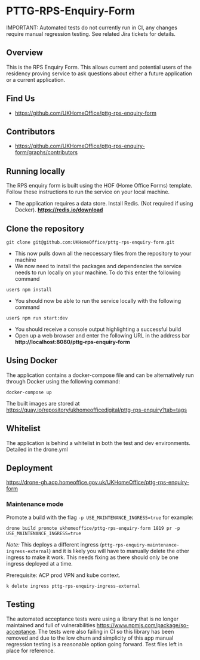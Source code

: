 # PTTG-RPS-Enquiry-Form 

IMPORTANT: Automated tests do not currently run in CI, any changes require manual regression testing. See related Jira tickets for details.

## Overview
This is the RPS Enquiry Form. This allows current and potential users of the residency proving service to ask questions about either a future application or a current application.

## Find Us
* https://github.com/UKHomeOffice/pttg-rps-enquiry-form

## Contributors
* https://github.com/UKHomeOffice/pttg-rps-enquiry-form/graphs/contributors

## Running locally
The RPS enquiry form is built using the HOF (Home Office Forms) template.
Follow these instructions to run the service on your local machine.

* The application requires a data store. Install Redis. (Not required if using Docker).
**https://redis.io/download**

## Clone the repository
```git clone git@github.com:UKHomeOffice/pttg-rps-enquiry-form.git```

* This now pulls down all the neccessary files from the repository to your machine
* We now need to install the packages and dependencies the service needs to run locally on your machine. To do this enter the following command

```user$ npm install```

* You should now be able to run the service locally with the following command

```user$ npm run start:dev```

* You should receive a console output highlighting a successful build
* Open up a web browser and enter the following URL in the address bar
**http://localhost:8080/pttg-rps-enquiry-form**

## Using Docker
The application contains a docker-compose file and can be alternatively run through Docker using the following command:

```docker-compose up```

The built images are stored at https://quay.io/repository/ukhomeofficedigital/pttg-rps-enquiry?tab=tags

## Whitelist
The application is behind a whitelist in both the test and dev environments. Detailed in the drone.yml

## Deployment
https://drone-gh.acp.homeoffice.gov.uk/UKHomeOffice/pttg-rps-enquiry-form

### Maintenance mode
Promote a build with the flag `-p USE_MAINTENANCE_INGRESS=true` for example:

```drone build promote ukhomeoffice/pttg-rps-enquiry-form 1819 pr -p USE_MAINTENANCE_INGRESS=true```

*Note:* This deploys a different ingress (`pttg-rps-enquiry-maintenance-ingress-external`) and it is likely you will have to manually delete the other ingress to make it work. This needs fixing as there should only be one ingress deployed at a time.

Prerequisite: ACP prod VPN and kube context.

```k delete ingress pttg-rps-enquiry-ingress-external```

## Testing
The automated acceptance tests were using a library that is no longer maintained and full of vulnerabilities https://www.npmjs.com/package/so-acceptance. The tests were also failing in CI so this library has been removed and due to the low churn and simplicity of this app manual regression testing is a reasonable option going forward. Test files left in place for reference.
